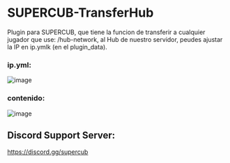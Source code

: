 # SUPERCUB-TransferHub

Plugin para SUPERCUB, que tiene la funcion de transferir a cualquier jugador que use: /hub-network, al Hub de nuestro servidor, peudes ajustar la IP en ip.ymlk (en el plugin_data).

### ip.yml:
![image](https://github.com/user-attachments/assets/c648687b-9440-43ef-8bbf-457428bc9701)


### contenido:
![image](https://github.com/user-attachments/assets/87377b75-2536-4ac0-9fbe-7cf22f9c63af)

## Discord Support Server:
https://discord.gg/supercub
